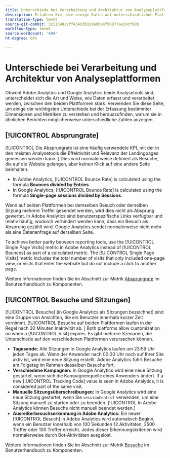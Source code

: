 ```yaml
---
title: Unterschiede bei Verarbeitung und Architektur von Analyseplattformen
description: Erfahren Sie, wie einige Daten auf unterschiedlichen Plattformen wie Adobe Analytics und Google Analytics auf verschiedene Weise erfasst und angezeigt werden.
translation-type: tm+mt
source-git-commit: 3211598c2ff43493b329a9be4fb6877ae29cf08b
workflow-type: tm+mt
source-wordcount: '494'
ht-degree: 66%

---
```



# Unterschiede bei Verarbeitung und Architektur von Analyseplattformen

Obwohl Adobe Analytics und Google Analytics beide Analysetools sind, unterscheidet sich die Art und Weise, wie Daten erfasst und verarbeitet werden, zwischen den beiden Plattformen stark. Verwenden Sie diese Seite, um einige der wichtigsten Unterschiede bei der Erfassung bestimmter Dimensionen und Metriken zu verstehen und herauszufinden, warum sie in ähnlichen Berichten möglicherweise unterschiedliche Zahlen anzeigen.

## [!UICONTROL Absprungrate]

[!UICONTROL Die Absprungrate ist eine häufig verwendete KPI, mit der in den meisten Analysetools die Effektivität und Relevanz der Landingpages gemessen werden kann. ] Dies wird normalerweise definiert als Besuche, die auf die Website gelangen, aber keinen Klick auf eine andere Seite beinhalten.

* In Adobe Analytics, [!UICONTROL Bounce Rate] is calculated using the formula **Bounces divided by Entries**.
* In Google Analytics, [!UICONTROL Bounce Rate] is calculated using the formula **Single-page sessions divided by Sessions**.

Wenn auf beiden Plattformen bei demselben Besuch oder derselben Sitzung mehrere Treffer gesendet werden, wird dies nicht als Absprung gewertet. In Adobe Analytics sind benutzerspezifische Links verfügbar und relativ häufig, wodurch verhindert werden kann, dass ein Besuch als Absprung gezählt wird. Google Analytics sendet normalerweise nicht mehr als eine Datenanfrage auf derselben Seite.

To achieve better parity between reporting tools, use the [!UICONTROL Single Page Visits] metric in Adobe Analytics instead of [!UICONTROL Bounces] as part of a calculated metric. The [!UICONTROL Single Page Visits] metric includes the total number of visits that only included one-page view, or visits that enter the website but do not include a click to another page.

Weitere Informationen finden Sie im Abschnitt zur Metrik [Absprungrate](/help/components/c-variables/c-metrics/metrics-bounce-rate.md) im Benutzerhandbuch zu Komponenten.

## [!UICONTROL Besuche und Sitzungen]

[!UICONTROL Besuche] (in Google Analytics als Sitzungen bezeichnet) sind eine Gruppe von Ansichten, die ein Benutzer innerhalb kurzer Zeit vornimmt. [!UICONTROL Besuche auf beiden Plattformen laufen in der Regel nach 30 Minuten Inaktivität ab. ] Both platforms allow customization on when a [!UICONTROL Visit] expires. Es gibt mehrere Szenarien, die Unterschiede auf den verschiedenen Plattformen verursachen können.

* **Tagesende:** Alle Sitzungen in Google Analytics laufen um 23:59 Uhr jeden Tages ab. Wenn der Anwender nach 00:00 Uhr noch auf Ihrer Site aktiv ist, wird eine neue Sitzung erstellt. Adobe Analytics führt Besuche am Folgetag im Rahmen desselben Besuchs fort.
* **Verschiedene Kampagnen:** In Google Analytics wird eine neue Sitzung gestartet, wenn sich die Kampagnenquelle eines Anwenders ändert. If a new [!UICONTROL Tracking Code] value is seen in Adobe Analytics, it is considered part of the same visit.
* **Manuelle Sitzungsüberschreibungen:** In Google Analytics wird eine neue Sitzung gestartet, wenn Sie `sessionControl` verwenden, um eine Sitzung manuell zu starten oder zu beenden. [!UICONTROL In Adobe Analytics können Besuche nicht manuell beendet werden.]
* **Ausreißerbesuchserkennung in Adobe Analytics:** Ein neuer [!UICONTROL Besuch] in Adobe Analytics wird automatisch Beginn, wenn ein Benutzer innerhalb von 100 Sekunden 12 Aktivitäten, 2500 Treffer oder 100 Treffer erreicht. Jedes dieser Erkennungskriterien wird normalerweise durch Bot-Aktivitäten ausgelöst.

Weitere Informationen finden Sie im Abschnitt zur Metrik [Besuche](/help/components/c-variables/c-metrics/metrics-visit.md) im Benutzerhandbuch zu Komponenten.
